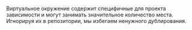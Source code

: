 Виртуальное окружение содержит специфичные для проекта зависимости и могут занимать значительное количество места. Игнорируя их в репозитории, мы избегаем ненужного дублирования.
